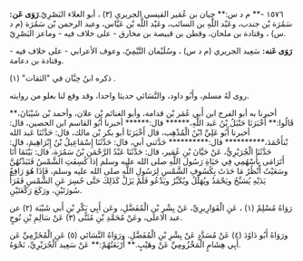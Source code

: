 ١٥٧٦ -** م د س:** حيان بن عُمَير القيسي الجريري (٣) ، أبو العلاء البَصْرِيّ.**رَوَى عَن:** سَمُرَة بْن جندب، وعَبْد اللَّهِ بن السائب، وعَبْد اللَّه بْن عَبَّاس، وعبد الرحمن بْن سَمُرَة (م د س) ، وقتادة بن ملحان، وقطن بن قبيصة بن مخارق - على خلاف فيه - وماعز البَصْرِيّ.

**رَوَى عَنه:** سَعِيد الجريري (م د س) ، وسُلَيْمان التَّيْمِيّ، وعوف الأعرابي - على خلاف فيه - وقتادة بن دعامة.

ذكره ابنُ حِبَّان في "الثقات" (١) .

روى لَهُ مسلم، وأَبُو داود، والنَّسَائي حديثا واحدا، وقد وقع لنا بعلو من روايته.

أخبرنا به أبو الفرج ابن أَبي عُمَر بْن قدامة، وأبو الغنائم بْن علان، وأحمد بْن شَيْبَانَ،** قَالُوا:** أَخْبَرَنَا حَنْبَلُ بْنُ عَبد اللَّهِ،****** قال:****** أخبرنا أَبُو القاسم ابن الحصين، قال: أخبرنا أَبُو عَلِيِّ ابْنُ الْمُذْهِب، قال أَخْبَرَنَا أبو بكر بْن مالك، قال: حَدَّثَنَا عَبد الله بْنأَحْمَدَ،********** قال:********** حَدَّثني أبي، قال: حَدَّثَنَا إِسْمَاعِيلُ بْنُ إِبْرَاهِيمَ، قال: حَدَّثَنَا الْجُرَيْرِيُّ، عَنْ حَيَّانَ بْنِ عُمَير، قال: حَدَّثَنَا عَبْدُ الرَّحْمَنِ بْنُ سَمُرَة، قال: بَيْنَمَا أَنَا أَتَرَامَى بِأَسْهُمِي فِي حَيَاةِ رَسُول اللَّهِ صلى الله عليه وسلم إذا كُسِفَتِ الشَّمْسُ فَنَبَذْتُهُنَّ وسَعَيْتُ أَنْظُرُ مَا حَدَثَ بِكُسُوفِ الشَّمْسِ لِرَسُولِ اللَّهِ صلى الله عليه وسلم، فَإِذَا هُوَ رَافِعٌ يَدَيْهِ يُسَبِّحُ ويَحْمَدُ ويُهَلِّلُ ويُكَبِّرُ ويَدْعُو فَلَمْ يَزَلْ كَذَلِكَ حَتَّى حُسِرَ عَنِ الشَّمْسِ فَقَرَأَ سُورَتَيْنِ، ورَكَعَ رَكْعَتَيْنِ.

رَوَاهُ مُسْلِمٌ (١) ، عَنِ الْقَوَارِيرِيِّ، عَنْ بِشْرِ بْنِ الْمُفَضَّلِ، وعَن أَبِي بَكْرِ بْنِ أَبي شَيْبَة (٢) عن عبد الاعلى، وعَنْ مُحَمَّدِ بْنِ مُثَنًّى (٣) عَنْ سَالِمِ بْنِ نُوحٍ.

ورَوَاهُ أَبُو دَاوُدَ (٤) عَنْ مُسَدَّدٍ عَنْ بِشْرِ بْنِ الْمُفَضَّلِ. ورَوَاهُ النَّسَائي (٥) عَنِ الْمُخَرِّمِيِّ عَن أَبِي هِشَامٍ الْمَخْزُومِيِّ عَنْ وهَيْبٍ.** أَرْبَعَتُهُمْ:** عَنْ سَعِيد الْجُرَيْرِيِّ، نَحْوَهُ.